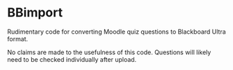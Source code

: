 # BBimport
Rudimentary code for converting Moodle quiz questions to Blackboard Ultra format.

No claims are made to the usefulness of this code. Questions will likely need to be checked individually after upload.
